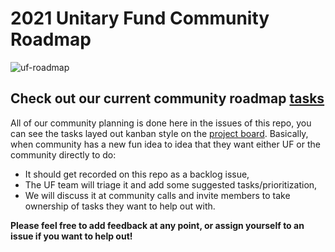 # 2021 Unitary Fund Community Roadmap
![uf-roadmap](https://user-images.githubusercontent.com/6486256/114437605-9fd8cb80-9b7b-11eb-8152-8776297917fa.png)

## Check out our current community roadmap [tasks](https://github.com/unitaryfund/community-roadmap/issues) ##

All of our community planning is done here in the issues of this repo, you can see the tasks layed out kanban style on the [project board](https://github.com/unitaryfund/community-roadmap/projects/1).
Basically, when community has a new fun idea to idea that they want either UF or the community directly to do:
- It should get recorded on this repo as a backlog issue,
- The UF team will triage it and add some suggested tasks/prioritization,
- We will discuss it at community calls and invite members to take ownership of tasks they want to help out with.

**Please feel free to add feedback at any point, or assign yourself to an issue if you want to help out!**
